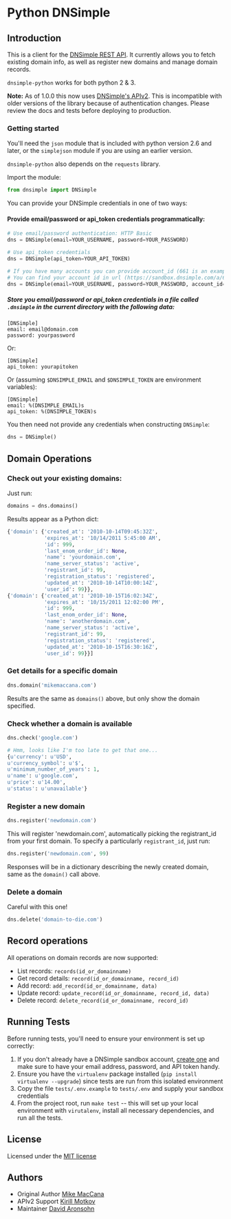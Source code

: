 Python DNSimple
===============

## Introduction

This is a client for the [DNSimple REST API](https://developer.dnsimple.com/). It currently allows you to fetch existing domain info, as well as register new domains and manage domain records.

`dnsimple-python` works for both python 2 & 3.

**Note:** As of 1.0.0 this now uses [DNSimple's APIv2](https://blog.dnsimple.com/2016/12/api-v2-stable/). This is incompatible with older versions of the library because of authentication changes. Please review the docs and tests before deploying to production.

### Getting started

You'll need the `json` module that is included with python version 2.6 and later, or the `simplejson` module if you are using an earlier version.

`dnsimple-python` also depends on the `requests` library.

Import the module:

```python
from dnsimple import DNSimple
```

You can provide your DNSimple credentials in one of two ways:

#### Provide email/password or api\_token credentials programmatically:

```python
# Use email/password authentication: HTTP Basic
dns = DNSimple(email=YOUR_USERNAME, password=YOUR_PASSWORD)

# Use api_token credentials
dns = DNSimple(api_token=YOUR_API_TOKEN)

# If you have many accounts you can provide account_id (661 is an example)
# You can find your account id in url (https://sandbox.dnsimple.com/a/661/account)
dns = DNSimple(email=YOUR_USERNAME, password=YOUR_PASSWORD, account_id=661)
```

##### Store you email/password or api\_token credentials in a file called `.dnsimple` in the current directory with the following data:

```
[DNSimple]
email: email@domain.com
password: yourpassword
```

Or:

```
[DNSimple]
api_token: yourapitoken
```

Or (assuming `$DNSIMPLE_EMAIL` and `$DNSIMPLE_TOKEN` are environment variables):

```
[DNSimple]
email: %(DNSIMPLE_EMAIL)s
api_token: %(DNSIMPLE_TOKEN)s
```

You then need not provide any credentials when constructing `DNSimple`:

```python
dns = DNSimple()
```

## Domain Operations

### Check out your existing domains:

Just run:

```python
domains = dns.domains()
```

Results appear as a Python dict:

```python
{'domain': {'created_at': '2010-10-14T09:45:32Z',
            'expires_at': '10/14/2011 5:45:00 AM',
            'id': 999,
            'last_enom_order_id': None,
            'name': 'yourdomain.com',
            'name_server_status': 'active',
            'registrant_id': 99,
            'registration_status': 'registered',
            'updated_at': '2010-10-14T10:00:14Z',
            'user_id': 99}},
{'domain': {'created_at': '2010-10-15T16:02:34Z',
            'expires_at': '10/15/2011 12:02:00 PM',
            'id': 999,
            'last_enom_order_id': None,
            'name': 'anotherdomain.com',
            'name_server_status': 'active',
            'registrant_id': 99,
            'registration_status': 'registered',
            'updated_at': '2010-10-15T16:30:16Z',
            'user_id': 99}}]
```

### Get details for a specific domain

```python
dns.domain('mikemaccana.com')
```

Results are the same as `domains()` above, but only show the domain specified.

### Check whether a domain is available

```python
dns.check('google.com')

# Hmm, looks like I'm too late to get that one...
{u'currency': u'USD',
u'currency_symbol': u'$',
u'minimum_number_of_years': 1,
u'name': u'google.com',
u'price': u'14.00',
u'status': u'unavailable'}
```

### Register a new domain

```python
dns.register('newdomain.com')
```

This will register 'newdomain.com', automatically picking the registrant\_id from your first domain. To specify a particularly `registrant_id`, just run:

```python
dns.register('newdomain.com', 99)
```

Responses will be in a dictionary describing the newly created domain, same as the `domain()` call above.

### Delete a domain

Careful with this one!

```python
dns.delete('domain-to-die.com')
```

## Record operations

All operations on domain records are now supported:

* List records: `records(id_or_domainname)`
* Get record details: `record(id_or_domainname, record_id)`
* Add record: `add_record(id_or_domainname, data)`
* Update record: `update_record(id_or_domainname, record_id, data)`
* Delete record: `delete_record(id_or_domainname, record_id)`

## Running Tests

Before running tests, you'll need to ensure your environment is set up correctly:

1. If you don't already have a DNSimple sandbox account, [create one](https://sandbox.dnsimple.com/signup) and make sure to have your email address, password, and API token handy.
1. Ensure you have the `virtualenv` package installed (`pip install virtualenv --upgrade`) since tests are run from this isolated environment
1. Copy the file `tests/.env.example` to `tests/.env` and supply your sandbox credentials
1. From the project root, run `make test` -- this will set up your local environment with `virutalenv`, install all necessary dependencies, and run all the tests.

## License

Licensed under the [MIT license](http://www.opensource.org/licenses/mit-license.php)

## Authors

* Original Author [Mike MacCana](https://github.com/mikemaccana/)
* APIv2 Support [Kirill Motkov](https://github.com/lcd1232)
* Maintainer [David Aronsohn](https://github.com/onlyhavecans)
